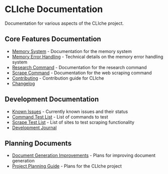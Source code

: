 # CLIche Documentation

Documentation for various aspects of the CLIche project.

## Core Features Documentation

- [Memory System](docs/MEMORY_README.md) - Documentation for the memory system
- [Memory Error Handling](docs/MEMORY_ERROR_HANDLING.md) - Technical details on the memory error handling system
- [Research Command](docs/RESEARCH_COMMAND_README.md) - Documentation for the research command
- [Scrape Command](docs/SCRAPE_COMMAND_README.md) - Documentation for the web scraping command
- [Contributing](docs/CONTRIBUTING.md) - Contribution guide for CLIche
- [Changelog](CHANGELOG.md) 

## Development Documentation

- [Known Issues](KNOWN_ISSUES.md) - Currently known issues and their status
- [Command Test List](COMMAND_TEST_LIST.md) - List of commands to test
- [Scrape Test List](SCRAPE_TESTS.md) - List of sites to test scraping functionality
- [Development Journal](MEMORIES.md)

## Planning Documents

- [Document Generation Improvements](DOC_GEN_IMPROVEMENT.md) - Plans for improving document generation 
- [Project Planning Guide](CLICHE_PLAN.md) - Plans for the CLIche project